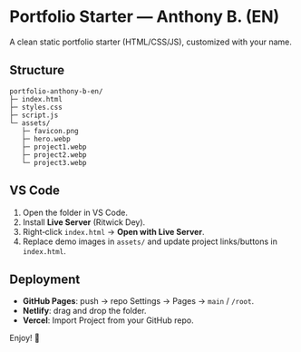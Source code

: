 # Portfolio Starter — Anthony B. (EN)

A clean static portfolio starter (HTML/CSS/JS), customized with your name.

## Structure
```
portfolio-anthony-b-en/
├─ index.html
├─ styles.css
├─ script.js
└─ assets/
   ├─ favicon.png
   ├─ hero.webp
   ├─ project1.webp
   ├─ project2.webp
   └─ project3.webp
```

## VS Code
1. Open the folder in VS Code.
2. Install **Live Server** (Ritwick Dey).
3. Right‑click `index.html` → **Open with Live Server**.
4. Replace demo images in `assets/` and update project links/buttons in `index.html`.

## Deployment
- **GitHub Pages**: push → repo Settings → Pages → `main` / `/root`.
- **Netlify**: drag and drop the folder.
- **Vercel**: Import Project from your GitHub repo.

Enjoy! 🚀
